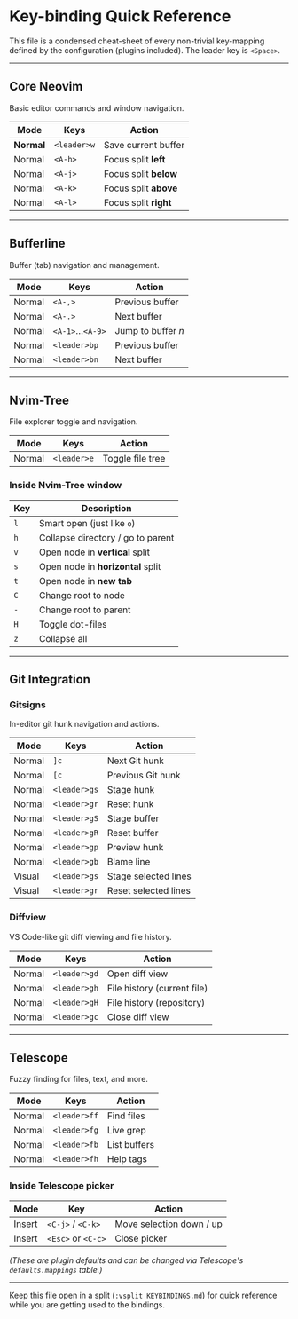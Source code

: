 # Key-binding Quick Reference

This file is a condensed cheat-sheet of every non-trivial key-mapping
defined by the configuration (plugins included).  The leader key is
`<Space>`.

---

## Core Neovim

Basic editor commands and window navigation.

| Mode | Keys | Action |
|------|------|--------|
| **Normal** | `<leader>w` | Save current buffer |
| Normal | `<A-h>` | Focus split **left** |
| Normal | `<A-j>` | Focus split **below** |
| Normal | `<A-k>` | Focus split **above** |
| Normal | `<A-l>` | Focus split **right** |

---

## Bufferline

Buffer (tab) navigation and management.

| Mode | Keys | Action |
|------|------|--------|
| Normal | `<A-,>` | Previous buffer |
| Normal | `<A-.>` | Next buffer |
| Normal | `<A-1>`…`<A-9>` | Jump to buffer *n* |
| Normal | `<leader>bp` | Previous buffer |
| Normal | `<leader>bn` | Next buffer |

---

## Nvim-Tree

File explorer toggle and navigation.

| Mode | Keys | Action |
|------|------|--------|
| Normal | `<leader>e` | Toggle file tree |

### Inside Nvim-Tree window

| Key | Description |
|-----|-------------|
| `l` | Smart open (just like `o`) |
| `h` | Collapse directory / go to parent |
| `v` | Open node in **vertical** split |
| `s` | Open node in **horizontal** split |
| `t` | Open node in **new tab** |
| `C` | Change root to node |
| `-` | Change root to parent |
| `H` | Toggle dot-files |
| `z` | Collapse all |

---

## Git Integration

### Gitsigns

In-editor git hunk navigation and actions.

| Mode | Keys | Action |
|------|------|--------|
| Normal | `]c` | Next Git hunk |
| Normal | `[c` | Previous Git hunk |
| Normal | `<leader>gs` | Stage hunk |
| Normal | `<leader>gr` | Reset hunk |
| Normal | `<leader>gS` | Stage buffer |
| Normal | `<leader>gR` | Reset buffer |
| Normal | `<leader>gp` | Preview hunk |
| Normal | `<leader>gb` | Blame line |
| Visual | `<leader>gs` | Stage selected lines |
| Visual | `<leader>gr` | Reset selected lines |

### Diffview

VS Code-like git diff viewing and file history.

| Mode | Keys | Action |
|------|------|--------|
| Normal | `<leader>gd` | Open diff view |
| Normal | `<leader>gh` | File history (current file) |
| Normal | `<leader>gH` | File history (repository) |
| Normal | `<leader>gc` | Close diff view |

---

## Telescope

Fuzzy finding for files, text, and more.

| Mode | Keys | Action |
|------|------|--------|
| Normal | `<leader>ff` | Find files |
| Normal | `<leader>fg` | Live grep |
| Normal | `<leader>fb` | List buffers |
| Normal | `<leader>fh` | Help tags |

### Inside Telescope picker

| Mode | Key | Action |
|------|-----|--------|
| Insert | `<C-j>` / `<C-k>` | Move selection down / up |
| Insert | `<Esc>` or `<C-c>` | Close picker |

*(These are plugin defaults and can be changed via Telescope's
`defaults.mappings` table.)*

---

Keep this file open in a split (`:vsplit KEYBINDINGS.md`) for quick
reference while you are getting used to the bindings.